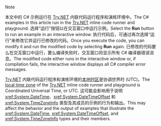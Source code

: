 
> [!NOTE]
> <span data-ttu-id="8f335-101">本文中的 C# 示例运行在 [Try.NET](https://try.dot.net) 内联代码运行程序和演练环境中。</span><span class="sxs-lookup"><span data-stu-id="8f335-101">The C# examples in this article run in the [Try.NET](https://try.dot.net) inline code runner and playground.</span></span> <span data-ttu-id="8f335-102">选择“运行”按钮以在交互窗口中运行示例。</span><span class="sxs-lookup"><span data-stu-id="8f335-102">Select the **Run** button to run an example in an interactive window.</span></span> <span data-ttu-id="8f335-103">执行代码后，可通过再次选择“运行”来修改它并运行已修改的代码。</span><span class="sxs-lookup"><span data-stu-id="8f335-103">Once you execute the code, you can modify it and run the modified code by selecting **Run** again.</span></span> <span data-ttu-id="8f335-104">已修改的代码要么在交互窗口中运行，要么编译失败时，交互窗口将显示所有 C# 编译器错误消息。</span><span class="sxs-lookup"><span data-stu-id="8f335-104">The modified code either runs in the interactive window or, if compilation fails, the interactive window displays all C# compiler error messages.</span></span> 
>  
> <span data-ttu-id="8f335-105">[Try.NET](https://try.dot.net) 内联代码运行程序和演练环境的[本地时区](xref:System.TimeZoneInfo.Local)是协调世界时 (UTC)。</span><span class="sxs-lookup"><span data-stu-id="8f335-105">The [local time zone](xref:System.TimeZoneInfo.Local) of the [Try.NET](https://try.dot.net) inline code runner and playground is Coordinated Universal Time, or UTC.</span></span> <span data-ttu-id="8f335-106">这可能会影响用于说明 <xref:System.DateTime>、<xref:System.DateTimeOffset> 和 <xref:System.TimeZoneInfo> 类型及其成员的示例的行为和输出。</span><span class="sxs-lookup"><span data-stu-id="8f335-106">This may affect the behavior and the output of examples that illustrate the <xref:System.DateTime>, <xref:System.DateTimeOffset>, and <xref:System.TimeZoneInfo> types and their members.</span></span>
